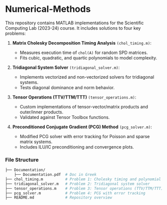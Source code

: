 # Numerical-Methods
This repository contains MATLAB implementations for the Scientific Computing Lab (2023-24) course. It includes solutions to four key problems:

1. **Matrix Cholesky Decomposition Timing Analysis** `(chol_timing.m)`:
   - Measures execution time of `chol(A)` for random SPD matrices.
   - Fits cubic, quadratic, and quartic polynomials to model complexity.

2. **Tridiagonal System Solver** `(tridiagonal_solver.m)`:
   - Implements vectorized and non-vectorized solvers for tridiagonal systems.
   - Tests diagonal dominance and norm behavior.
  
3. **Tensor Operations (TTV/TTM/TTT)** `(tensor_operations.m)`:
   - Custom implementations of tensor-vector/matrix products and outer/inner products.
   - Validated against Tensor Toolbox functions.
  
4. **Preconditioned Conjugate Gradient (PCG) Method** `(pcg_solver.m)`:
   - Modified PCG solver with error tracking for Poisson and sparse matrix systems.
   - Includes ILU/IC preconditioning and convergence plots.

### File Structure

```bash
├── Documentation/
    ├── Documentation.pdf  # Doc in Greek
├── chol_timing.m          # Problem 1: Cholesky timing and polynomial fitting  
├── tridiagonal_solver.m   # Problem 2: Tridiagonal system solver  
├── tensor_operations.m    # Problem 3: Tensor operations (TTV/TTM/TTT)  
├── pcg_solver.m           # Problem 4: PCG with error tracking  
├── README.md              # Repository overview  
```
